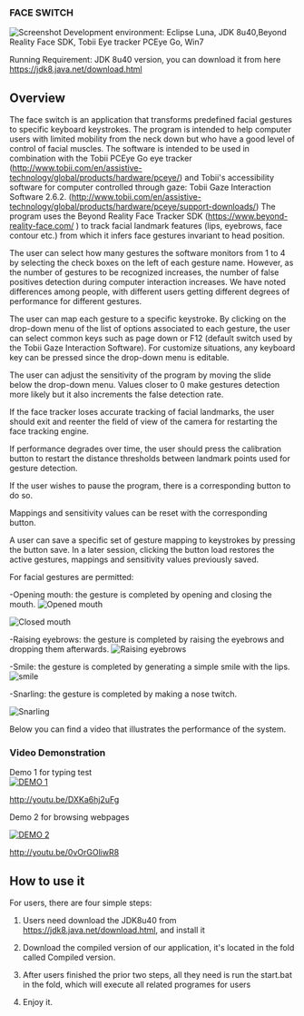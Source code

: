 ### FACE SWITCH

![Screenshot](https://raw.githubusercontent.com/Jason-NIU/Face-switch/master/screenshots/app.jpg)
Development environment:
Eclipse Luna, JDK 8u40,Beyond Reality Face SDK, Tobii Eye tracker PCEye Go, Win7

Running Requirement: JDK 8u40 version, you can download it from here https://jdk8.java.net/download.html

## Overview
The face switch is an application that transforms predefined facial gestures to specific keyboard keystrokes. The program is intended to help computer users with limited mobility from the neck down but who have a good level of control of facial muscles.
The software is intended to be used in combination with the Tobii PCEye Go eye tracker (http://www.tobii.com/en/assistive-technology/global/products/hardware/pceye/) and Tobii's accessibility software for computer controlled through gaze: Tobii Gaze Interaction Software 2.6.2. (http://www.tobii.com/en/assistive-technology/global/products/hardware/pceye/support-downloads/)
The program uses the Beyond Reality Face Tracker SDK (https://www.beyond-reality-face.com/ ) to track facial landmark features (lips, eyebrows, face contour etc.) from which it infers face gestures invariant to head position.


The user can select how many gestures the software monitors from 1 to 4 by selecting the check boxes on the left of each gesture name. However, as the number of gestures to be recognized increases, the number of false positives detection during computer interaction increases. We have noted differences among people, with different users getting different degrees of performance for different gestures.

The user can map each gesture to a specific keystroke. By clicking on the drop-down menu of the list of options associated to each gesture, the user can select common keys such as page down or F12 (default switch used by the Tobii Gaze Interaction Software). For customize situations, any keyboard key can be pressed since the drop-down menu is editable.

The user can adjust the sensitivity of the program by moving the slide below the drop-down menu. Values closer to 0 make gestures detection more likely but it also increments the false detection rate.

If the face tracker loses accurate tracking of facial landmarks, the user should exit and reenter the field of view of the camera for restarting the face tracking engine.

If performance degrades over time, the user should press the calibration button to restart the distance thresholds between landmark points used for gesture detection.

If the user wishes to pause the program, there is a corresponding button to do so.

Mappings and sensitivity values can be reset with the corresponding button.

A user can save a specific set of gesture mapping to keystrokes by pressing the button save. In a later session, clicking the button load restores the active gestures, mappings and sensitivity values previously saved.

For facial gestures are permitted:

-Opening mouth: the gesture is completed by opening and closing the mouth.
![Opened mouth](https://raw.githubusercontent.com/Jason-NIU/Face-switch/master/screenshots/open.png)

![Closed mouth](https://raw.githubusercontent.com/Jason-NIU/Face-switch/master/screenshots/normal.png)

-Raising eyebrows: the gesture is completed by raising the eyebrows and dropping them afterwards.
![Raising eyebrows](https://raw.githubusercontent.com/Jason-NIU/Face-switch/master/screenshots/rising%20eyebrow.png)

-Smile: the gesture is completed by generating a simple smile with the lips.
![smile](https://raw.githubusercontent.com/Jason-NIU/Face-switch/master/screenshots/smile.png)


-Snarling: the gesture is completed by making a nose twitch.

![Snarling](https://raw.githubusercontent.com/Jason-NIU/Face-switch/master/screenshots/nose.png)

Below you can find a video that illustrates the performance of the system.

### Video Demonstration

Demo 1 for typing test           
[![DEMO 1](http://img.youtube.com/vi/DXKa6hj2uFg/0.jpg)](http://youtu.be/DXKa6hj2uFg)

http://youtu.be/DXKa6hj2uFg 

Demo 2 for browsing webpages   

[![DEMO 2](http://img.youtube.com/vi/0vOrGOliwR8/0.jpg)](http://youtu.be/0vOrGOliwR8)

http://youtu.be/0vOrGOliwR8

## How to use it

For users, there are four simple steps:

1. Users need download the JDK8u40 from https://jdk8.java.net/download.html, and install it

2. Download the compiled version of our application, it's located in the fold called Compiled version.

3. After users finished the prior two steps, all they need is run the start.bat in the fold, which will execute all related programes for users

4. Enjoy it.
